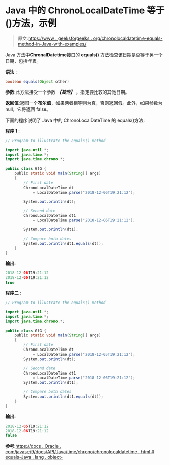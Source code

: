 # Java 中的 ChronoLocalDateTime 等于()方法，示例

> 原文:[https://www . geeksforgeeks . org/chronolocaldatetime-equals-method-in-Java-with-examples/](https://www.geeksforgeeks.org/chronolocaldatetime-equals-method-in-java-with-examples/)

Java 方法中**ChronalDatetime**接口的 **equals()** 方法检查该日期是否等于另一个日期，包括年表。

**语法** :

```java
boolean equals(Object other)

```

**参数**:此方法接受一个参数 ***【其他】*** ，指定要比较的其他日期。

**返回值**:返回一个**布尔值**，如果两者相等则为真，否则返回假。此外，如果参数为 null，它将返回 false。

下面的程序说明了 Java 中的 ChronoLocalDateTime 的 equals()方法:

**程序 1** :

```java
// Program to illustrate the equals() method

import java.util.*;
import java.time.*;
import java.time.chrono.*;

public class GfG {
    public static void main(String[] args)
    {
        // First date
        ChronoLocalDateTime dt
            = LocalDateTime.parse("2018-12-06T19:21:12");

        System.out.println(dt);

        // Second date
        ChronoLocalDateTime dt1
            = LocalDateTime.parse("2018-12-06T19:21:12");

        System.out.println(dt1);

        // Compare both dates
        System.out.println(dt1.equals(dt));
    }
}
```

**输出:**

```java
2018-12-06T19:21:12
2018-12-06T19:21:12
true

```

**程序二** :

```java
// Program to illustrate the equals() method

import java.util.*;
import java.time.*;
import java.time.chrono.*;

public class GfG {
    public static void main(String[] args)
    {
        // First date
        ChronoLocalDateTime dt
            = LocalDateTime.parse("2018-12-05T19:21:12");
        System.out.println(dt);

        // Second date
        ChronoLocalDateTime dt1
            = LocalDateTime.parse("2018-12-06T19:21:12");
        System.out.println(dt1);

        // Compare both dates
        System.out.println(dt1.equals(dt));
    }
}
```

**输出:**

```java
2018-12-05T19:21:12
2018-12-06T19:21:12
false

```

**参考**:[https://docs . Oracle . com/javase/9/docs/API/Java/time/chrono/chronolocaldatetime . html # equals-Java . lang . object-](https://docs.oracle.com/javase/9/docs/api/java/time/chrono/ChronoLocalDateTime.html#equals-java.lang.Object-)